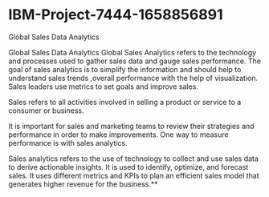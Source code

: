 # IBM-Project-7444-1658856891
Global Sales Data Analytics

Global Sales Data Analytics Global Sales Analytics refers to the technology and processes used to gather sales data and gauge sales performance. The goal of sales analytics is to simplify the information and should help to understand sales trends ,overall performance with the help of visualization. Sales leaders use metrics to set goals and improve sales.

Sales refers to all activities involved in selling a product or service to a consumer or business.

It is important for sales and marketing teams to review their strategies and performance in order to make improvements. One way to measure performance is with sales analytics.

Sales analytics refers to the use of technology to collect and use sales data to derive actionable insights. It is used to identify, optimize, and forecast sales. It uses different metrics and KPIs to plan an efficient sales model that generates higher revenue for the business.**
